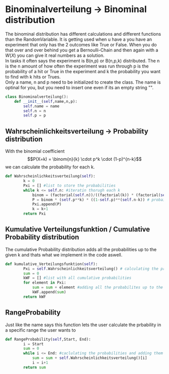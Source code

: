 # Binominalverteilung -> Binominal distribution
The binominal distribution has different calculations and different functions than the RandomVariable. It is getting used when u have a you have an experiment that only has the 2 outcomes like True or False. When you do that over and over behind you get a Bernoulli-Chain and then again with a $W(X)$ you can give it real numbers as a solution.  
In tasks it often says the experiment is B(n,p) or B(n,p,k) distributed. The n is the n amount of how often the experiment was run through p is the probability of a hit or True in the experiment and k the probability you want to find with k hits or Trues.  
Only a name, n and p need to be initialized to create the class. The name is optinal for you, but you need to insert one even if its an empty string "".
```python
class Binominalverteilung():
    def __init__(self,name,n,p):
        self.name = name
        self.n = n
        self.p = p
```

## Wahrscheinlichkeitsverteilung -> Probability distribution 
With the binomial coefficient $$P(X=k) = \binom{n}{k} \cdot p^k \cdot (1-p)^{n-k}$$ we can calculate the probability for each k.

```python
def Wahrscheinlichkeitsverteilung(self):
        k = 0
        Pxi = [] #list to store the probabilities
        while k <= self.n: #iteratin thorugh each k
            binom = (factorial(self.n))/((factorial(k)) * (factorial(self.n-k))) #binominal coefficient
            P = binom * (self.p**k) * ((1-self.p)**(self.n-k)) # probaility for the k
            Pxi.append(P)
            k = k+1
        return Pxi
```


## Kumulative Verteilungsfunktion / Cumulative Probability distribution
The cumulative Probability distribution adds all the probabilities up to the given k and thats what we implement in the code aswell.
```python
def kumulative_Verteilungsfunktion(self):
        Pxi = self.Wahrscheinlichkeitsverteilung() # calculating the probabilites for each k alone
        sum = 0
        kWF = [] #list with all cumulative probabilities
        for element in Pxi:
            sum = sum + element #adding all the probabilites up to the given k
            kWF.append(sum)
        return kWF
```
## RangeProbability
Just like the name says this function lets the user calculate the prbability in a specific range the user wants to
```python
def RangeProbability(self,Start, End):
        i = Start
        sum = 0
        while i <= End: #caclulating the probabilities and adding them each time to the whole sum
            sum = sum + self.Wahrscheinlichkeitsverteilung()[i] 
            i = i+1
        return sum
```
